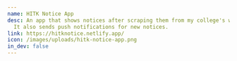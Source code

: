 ```yaml
---
name: HITK Notice App
desc: An app that shows notices after scraping them from my college's website.
  It also sends push notifications for new notices.
link: https://hitknotice.netlify.app/
icon: /images/uploads/hitk-notice-app.png
in_dev: false
---
```

